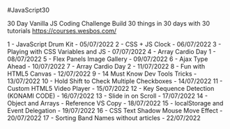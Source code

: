 #JavaScript30

30 Day Vanilla JS Coding Challenge
Build 30 things in 30 days with 30 tutorials
https://courses.wesbos.com/

1 - JavaScript Drum Kit - 05/07/2022
2 - CSS + JS Clock - 06/07/2022
3 - Playing with CSS Variables and JS - 07/07/2022
4 - Array Cardio Day 1 - 08/07/2022
5 - Flex Panels Image Gallery - 09/07/2022
6 - Ajax Type Ahead - 10/07/2022
7 - Array Cardio Day 2 - 11/07/2022
8 - Fun with HTML5 Canvas - 12/07/2022
9 - 14 Must Know Dev Tools Tricks - 13/07/2022
10 - Hold Shift to Check Multiple Checkboxes - 14/07/2022
11 - Custom HTML5 Video Player - 15/07/2022
12 - Key Sequence Detection (KONAMI CODE) - 16/07/2022
13 - Slide in on Scroll - 17/07/2022
14 - Object and Arrays - Reference VS Copy - 18/07/2022
15 - localStorage and Event Delegation - 19/07/2022
16 - CSS Text Shadow Mouse Move Effect - 20/07/2022
17 - Sorting Band Names without articles - 22/07/2022
